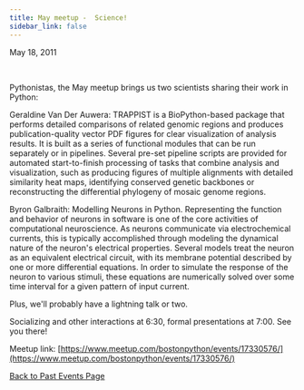```yaml
---
title: May meetup -  Science!
sidebar_link: false
---
```


May 18, 2011


   

Pythonistas, the May meetup brings us two scientists sharing their work in Python:

Geraldine Van Der Auwera: TRAPPIST is a BioPython-based package that performs detailed comparisons of related genomic regions and produces publication-quality vector PDF figures for clear visualization of analysis results. It is built as a series of functional modules that can be run separately or in pipelines. Several pre-set pipeline scripts are provided for automated start-to-finish processing of tasks that combine analysis and visualization, such as producing figures of multiple alignments with detailed similarity heat maps, identifying conserved genetic backbones or reconstructing the differential phylogeny of mosaic genome regions.

Byron Galbraith: Modelling Neurons in Python. Representing the function and behavior of neurons in software is one of the core activities of computational neuroscience. As neurons communicate via electrochemical currents, this is typically accomplished through modeling the dynamical nature of the neuron's electrical properties. Several models treat the neuron as an equivalent electrical circuit, with its membrane potential described by one or more differential equations. In order to simulate the response of the neuron to various stimuli, these equations are numerically solved over some time interval for a given pattern of input current.

Plus, we'll probably have a lightning talk or two.

Socializing and other interactions at 6:30, formal presentations at 7:00. See you there!


Meetup link: [https://www.meetup.com/bostonpython/events/17330576/](https://www.meetup.com/bostonpython/events/17330576/)

[Back to Past Events Page](index.md)